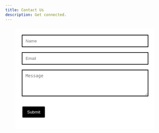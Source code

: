 ```yaml
---
title: Contact Us
description: Get connected.
---
```


<head>
  <style>
    form {
            max-width: 400px;
            margin: 20px auto;
            background-color: white;
            padding: 20px;
            border: none;
        }
        input,
        textarea {
            width: 100%;
            padding: 10px;
            margin-bottom: 16px;
            box-sizing: border-box;
            border: 2px solid #000;
        }
        button {
            background-color: black;
            color: white;
            padding: 10px 15px;
            border: 2px solid #fff;
            border-radius: 4px;
            cursor: pointer;
        }
  </style>
</head>
<body>
  <form action="https://airform.io/hafzanweb@gmail.com" method="post">
  <input type="text" placeholder="Name" id="name" name="name" required>
  
  <input type="email" id="email" placeholder="Email" name="email" required>
  
  <textarea id="message" name="message" placeholder="Message" rows="4" required></textarea>
  
  <button type="submit">Submit</button>
</form>
</body>
